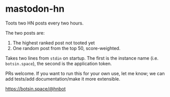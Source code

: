 # mastodon-hn

Toots two HN posts every two hours.

The two posts are:
1. The highest ranked post not tooted yet
2. One random post from the top 50, score-weighted.

Takes two lines from `stdin` on startup. The first is the instance name (i.e. `botsin.space`), the second is the application token.

PRs welcome. If you want to run this for your own use, let me know; we can add tests/add documentation/make it more extensible.

https://botsin.space/@hnbot
